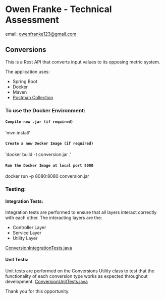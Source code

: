 # Owen Franke - Technical Assessment
email: owenfranke123@gmail.com

## Conversions
This is a Rest API that converts input values to its opposing metric system.

The application uses:
* Spring Boot
* Docker
* Maven
* [Postman Collection](https://github.com/owenfranke/Conversions---SpringBoot/blob/master/conversions/src/test/java/com/owenfranke/conversions/Test-Conversions-api.postman_collection.json)



### To use the Docker Environment:
#### `Compile new .jar (if required)`
'mvn install'

#### `Create a new Docker Image (if required)`
'docker build -t conversion.jar  .'

#### `Run the Docker Image at local port 8080`
docker run -p 8080:8080 conversion.jar

### Testing:

#### Integration Tests:
Integration tests are performed to ensure that all layers interact correctly with each other.
The interacting layers are the:
* Controller Layer
* Service Layer
* Utility Layer

[ConversionIntegrationTests.java](https://github.com/owenfranke/Conversions---SpringBoot/blob/master/conversions/src/test/java/com/owenfranke/conversions/ConversionIntegrationTests.java)


#### Unit Tests:
Unit tests are performed on the Conversions Utility class to test that the functionality of each conversion type works as expected throughout development.
[ConversionUnitTests.java](https://github.com/owenfranke/Conversions---SpringBoot/blob/master/conversions/src/test/java/com/owenfranke/conversions/ConversionUnitTests.java)

Thank you for this opportunity.
